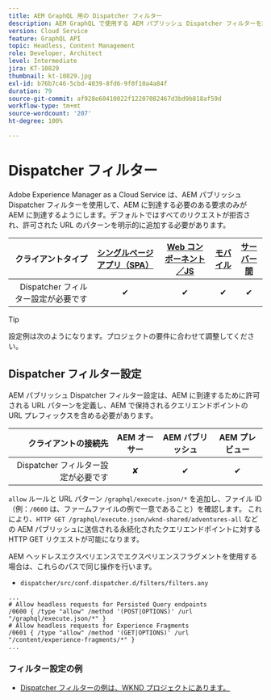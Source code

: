 ```yaml
---
title: AEM GraphQL 用の Dispatcher フィルター
description: AEM GraphQL で使用する AEM パブリッシュ Dispatcher フィルターを設定する方法について説明します。
version: Cloud Service
feature: GraphQL API
topic: Headless, Content Management
role: Developer, Architect
level: Intermediate
jira: KT-10829
thumbnail: kt-10829.jpg
exl-id: b76b7c46-5cbd-4039-8fd6-9f0f10a4a84f
duration: 79
source-git-commit: af928e60410022f12207082467d3bd9b818af59d
workflow-type: tm+mt
source-wordcount: '207'
ht-degree: 100%

---
```


# Dispatcher フィルター

Adobe Experience Manager as a Cloud Service は、AEM パブリッシュ Dispatcher フィルターを使用して、AEM に到達する必要のある要求のみが AEM に到達するようにします。デフォルトではすべてのリクエストが拒否され、許可された URL のパターンを明示的に追加する必要があります。

| クライアントタイプ | [シングルページアプリ（SPA）](../spa.md) | [Web コンポーネント／JS](../web-component.md) | [モバイル](../mobile.md) | [サーバー間](../server-to-server.md) |
|------------------------------------------:|:---------------------:|:----------------:|:---------:|:----------------:|
| Dispatcher フィルター設定が必要です | ✔ | ✔ | ✔ | ✔ |

>[!TIP]
>
> 設定例は次のようになります。プロジェクトの要件に合わせて調整してください。

## Dispatcher フィルター設定

AEM パブリッシュ Dispatcher フィルター設定は、AEM に到達するために許可される URL パターンを定義し、AEM で保持されるクエリエンドポイントの URL プレフィックスを含める必要があります。

| クライアントの接続先 | AEM オーサー | AEM パブリッシュ | AEM プレビュー |
|------------------------------------------:|:----------:|:-------------:|:-------------:|
| Dispatcher フィルター設定が必要です | ✘ | ✔ | ✔ |

`allow` ルールと URL パターン `/graphql/execute.json/*` を追加し、ファイル ID（例：`/0600` は、ファームファイルの例で一意であること）を確認します。
これにより、`HTTP GET /graphql/execute.json/wknd-shared/adventures-all` などの AEM パブリッシュに送信される永続化されたクエリエンドポイントに対する HTTP GET リクエストが可能になります。

AEM ヘッドレスエクスペリエンスでエクスペリエンスフラグメントを使用する場合は、これらのパスで同じ操作を行います。

+ `dispatcher/src/conf.dispatcher.d/filters/filters.any`

```
...
# Allow headless requests for Persisted Query endpoints
/0600 { /type "allow" /method '(POST|OPTIONS)' /url "/graphql/execute.json/*" }
# Allow headless requests for Experience Fragments
/0601 { /type "allow" /method '(GET|OPTIONS)' /url "/content/experience-fragments/*" }
...
```

### フィルター設定の例

+ [Dispatcher フィルターの例は、WKND プロジェクトにあります。](https://github.com/adobe/aem-guides-wknd/blob/main/dispatcher/src/conf.dispatcher.d/filters/filters.any#L28)
